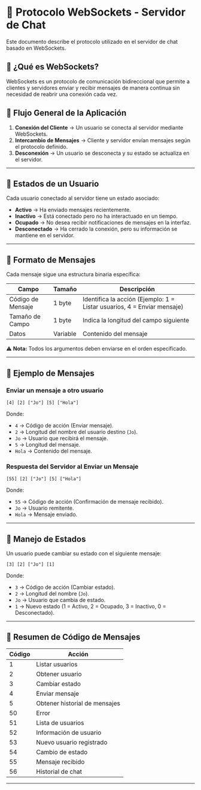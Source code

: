# 🔌 Protocolo WebSockets - Servidor de Chat

Este documento describe el protocolo utilizado en el servidor de chat basado en WebSockets.

## 📡 ¿Qué es WebSockets?
WebSockets es un protocolo de comunicación bidireccional que permite a clientes y servidores enviar y recibir mensajes de manera continua sin necesidad de reabrir una conexión cada vez.

## 📌 Flujo General de la Aplicación
1. **Conexión del Cliente** → Un usuario se conecta al servidor mediante WebSockets.
2. **Intercambio de Mensajes** → Cliente y servidor envían mensajes según el protocolo definido.
3. **Desconexión** → Un usuario se desconecta y su estado se actualiza en el servidor.

---

## 🏁 Estados de un Usuario
Cada usuario conectado al servidor tiene un estado asociado:
- **Activo** → Ha enviado mensajes recientemente.
- **Inactivo** → Está conectado pero no ha interactuado en un tiempo.
- **Ocupado** → No desea recibir notificaciones de mensajes en la interfaz.
- **Desconectado** → Ha cerrado la conexión, pero su información se mantiene en el servidor.

---

## 📩 Formato de Mensajes
Cada mensaje sigue una estructura binaria específica:

| **Campo** | **Tamaño** | **Descripción** |
|-----------|-----------|----------------|
| Código de Mensaje | 1 byte | Identifica la acción (Ejemplo: 1 = Listar usuarios, 4 = Enviar mensaje) |
| Tamaño de Campo | 1 byte | Indica la longitud del campo siguiente |
| Datos | Variable | Contenido del mensaje |

⚠ **Nota:** Todos los argumentos deben enviarse en el orden especificado.

---

## 📡 Ejemplo de Mensajes

### **Enviar un mensaje a otro usuario**
```
[4] [2] ["Jo"] [5] ["Hola"]
```
Donde:
- `4` → Código de acción (Enviar mensaje).
- `2` → Longitud del nombre del usuario destino (`Jo`).
- `Jo` → Usuario que recibirá el mensaje.
- `5` → Longitud del mensaje.
- `Hola` → Contenido del mensaje.

### **Respuesta del Servidor al Enviar un Mensaje**
```
[55] [2] ["Jo"] [5] ["Hola"]
```
Donde:
- `55` → Código de acción (Confirmación de mensaje recibido).
- `Jo` → Usuario remitente.
- `Hola` → Mensaje enviado.

---

## 🚦 Manejo de Estados
Un usuario puede cambiar su estado con el siguiente mensaje:
```
[3] [2] ["Jo"] [1]
```
Donde:
- `3` → Código de acción (Cambiar estado).
- `2` → Longitud del nombre (`Jo`).
- `Jo` → Usuario que cambia de estado.
- `1` → Nuevo estado (1 = Activo, 2 = Ocupado, 3 = Inactivo, 0 = Desconectado).

---

## 🔄 Resumen de Código de Mensajes
| **Código** | **Acción** |
|------------|-----------|
| 1 | Listar usuarios |
| 2 | Obtener usuario |
| 3 | Cambiar estado |
| 4 | Enviar mensaje |
| 5 | Obtener historial de mensajes |
| 50 | Error |
| 51 | Lista de usuarios |
| 52 | Información de usuario |
| 53 | Nuevo usuario registrado |
| 54 | Cambio de estado |
| 55 | Mensaje recibido |
| 56 | Historial de chat |

---